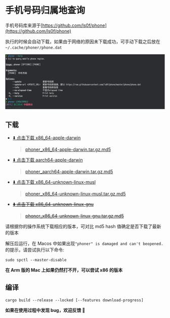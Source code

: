 # 手机号码归属地查询

手机号码库来源于[https://github.com/ls0f/phone](https://github.com/ls0f/phone)

执行的时候会自动下载，如果由于网络的原因未下载成功，可手动下载之后放在 `~/.cache/phoner/phone.dat`

![](./snapshot.png)

## 下载

- [⬇️ 点击下载 x86_64-apple-darwin](https://github.com/bujnlc8/phoner/releases/download/0.1.2/phoner_x86_64-apple-darwin.tar.gz)

  > [phoner_x86_64-apple-darwin.tar.gz.md5](https://github.com/bujnlc8/phoner/releases/download/0.1.2/phoner_x86_64-apple-darwin.tar.gz.md5)

- [⬇️ 点击下载 aarch64-apple-darwin](https://github.com/bujnlc8/phoner/releases/download/0.1.2/phoner_aarch64-apple-darwin.tar.gz)

  > [phoner_aarch64-apple-darwin.tar.gz.md5](https://github.com/bujnlc8/phoner/releases/download/0.1.2/phoner_aarch64-apple-darwin.tar.gz.md5)

- [⬇️ 点击下载 x86_64-unknown-linux-musl](https://github.com/bujnlc8/phoner/releases/download/0.1.2/phoner_x86_64-unknown-linux-musl.tar.gz)

  > [phoner_x86_64-unknown-linux-musl.tar.gz.md5](https://github.com/bujnlc8/phoner/releases/download/0.1.2/phoner_x86_64-unknown-linux-musl.tar.gz.md5)

- ~~[⬇️ 点击下载 x86_64-unknown-linux-gnu](https://github.com/bujnlc8/phoner/releases/download/0.1.2/phoner_x86_64-unknown-linux-gnu.tar.gz)~~

  > ~~[phoner_x86_64-unknown-linux-gnu.tar.gz.md5](https://github.com/bujnlc8/phoner/releases/download/0.1.2/phoner_x86_64-unknown-linux-gnu.tar.gz.md5)~~

请根据你的操作系统下载相应的版本，可对比 md5 hash 值确定是否下载了最新的版本

解压后运行，在 Macos 中如果出现`"phoner" is damaged and can't beopened.`的提示，请尝试执行以下命令:

```
sudo spctl --master-disable
```

**在 Arm 版的 Mac 上如果仍然打不开，可以尝试 x86 的版本**

## 编译

```
cargo build --release --locked [--features download-progress]
```

**如果在使用过程中发现 bug，欢迎反馈 👏**
